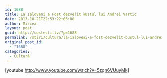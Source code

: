 ```yaml
---
id: 1688
title: La Ialoveni a Fost dezvelit bustul lui Andrei Vartic
date: 2013-10-21T22:53:22+03:00
author: Mircea
layout: post
guid: http://costesti.tv/?p=1688
permalink: /stiri/cultura/la-ialoveni-a-fost-dezvelit-bustul-lui-andrei-vartic/
original_post_id:
  - "1688"
categories:
  - Cultură
---
```

[youtube http://www.youtube.com/watch?v=5zqn6VUuyMk]